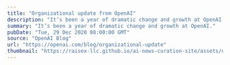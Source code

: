 ```yaml
---
title: "Organizational update from OpenAI"
description: "It’s been a year of dramatic change and growth at OpenAI."
summary: "It’s been a year of dramatic change and growth at OpenAI."
pubDate: "Tue, 29 Dec 2020 08:00:00 GMT"
source: "OpenAI Blog"
url: "https://openai.com/blog/organizational-update"
thumbnail: "https://raisex-llc.github.io/ai-news-curation-site/assets/openai_logo.png"
---
```


